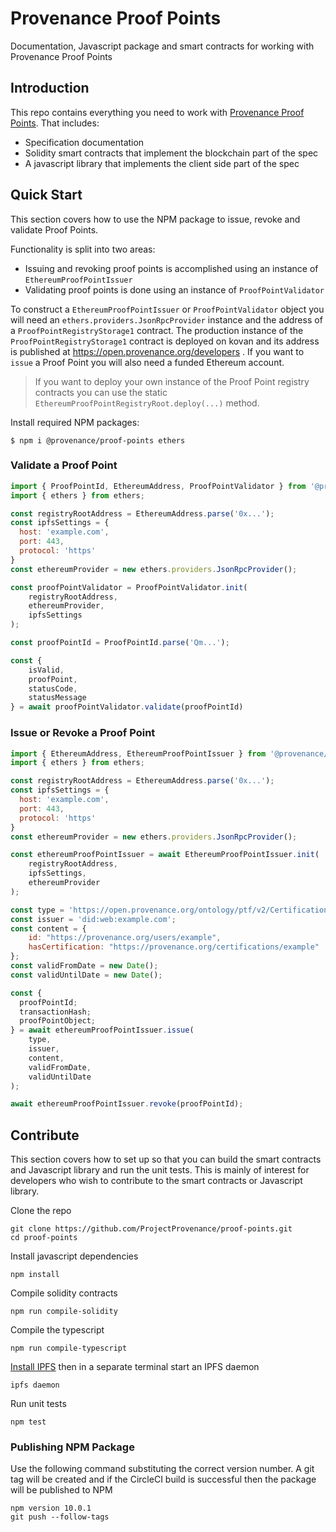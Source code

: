 # Provenance Proof Points

Documentation, Javascript package and smart contracts for working with Provenance Proof Points

## Introduction

This repo contains everything you need to work with [Provenance Proof Points](https://open.provenance.org/proof-points). That includes:

- Specification documentation
- Solidity smart contracts that implement the blockchain part of the spec
- A javascript library that implements the client side part of the spec

## Quick Start

This section covers how to use the NPM package to issue, revoke and validate Proof Points.

Functionality is split into two areas:

- Issuing and revoking proof points is accomplished using an instance of `EthereumProofPointIssuer`
- Validating proof points is done using an instance of `ProofPointValidator`

To construct a `EthereumProofPointIssuer` or `ProofPointValidator` object you will need an `ethers.providers.JsonRpcProvider` instance and the address of a `ProofPointRegistryStorage1` contract. The production instance of the `ProofPointRegistryStorage1` contract is deployed on kovan and its address is published at https://open.provenance.org/developers . If you want to `issue` a Proof Point you will also need a funded Ethereum account.

> If you want to deploy your own instance of the Proof Point registry contracts you can use the static `EthereumProofPointRegistryRoot.deploy(...)` method.

Install required NPM packages:

```
$ npm i @provenance/proof-points ethers
```

### Validate a Proof Point

```js
import { ProofPointId, EthereumAddress, ProofPointValidator } from '@provenance/proof-points';
import { ethers } from ethers;

const registryRootAddress = EthereumAddress.parse('0x...');
const ipfsSettings = {
  host: 'example.com',
  port: 443,
  protocol: 'https'
}
const ethereumProvider = new ethers.providers.JsonRpcProvider();

const proofPointValidator = ProofPointValidator.init(
    registryRootAddress,
    ethereumProvider,
    ipfsSettings
);

const proofPointId = ProofPointId.parse('Qm...');

const {  
    isValid,
    proofPoint,
    statusCode,
    statusMessage
} = await proofPointValidator.validate(proofPointId)
```

### Issue or Revoke a Proof Point
```js
import { EthereumAddress, EthereumProofPointIssuer } from '@provenance/proof-points';
import { ethers } from ethers;

const registryRootAddress = EthereumAddress.parse('0x...');
const ipfsSettings = {
  host: 'example.com',
  port: 443,
  protocol: 'https'
}
const ethereumProvider = new ethers.providers.JsonRpcProvider();

const ethereumProofPointIssuer = await EthereumProofPointIssuer.init(
    registryRootAddress,
    ipfsSettings,
    ethereumProvider
);

const type = 'https://open.provenance.org/ontology/ptf/v2/CertificationCredential';
const issuer = 'did:web:example.com';
const content = { 
    id: "https://provenance.org/users/example",
    hasCertification: "https://provenance.org/certifications/example" 
};
const validFromDate = new Date();
const validUntilDate = new Date();

const {
  proofPointId;
  transactionHash;
  proofPointObject;
} = await ethereumProofPointIssuer.issue(
    type,
    issuer,
    content,
    validFromDate,
    validUntilDate
);

await ethereumProofPointIssuer.revoke(proofPointId);
```

## Contribute

This section covers how to set up so that you can build the smart contracts and Javascript library and run the unit tests. This is mainly of interest for developers who wish to contribute to the smart contracts or Javascript library.

Clone the repo

```
git clone https://github.com/ProjectProvenance/proof-points.git 
cd proof-points
```

Install javascript dependencies

```
npm install
```

Compile solidity contracts

```
npm run compile-solidity
```

Compile the typescript

```
npm run compile-typescript
```

[Install IPFS](https://docs.ipfs.io/guides/guides/install/) then in a separate terminal start an IPFS daemon

```
ipfs daemon
```

Run unit tests

```
npm test
```

### Publishing NPM Package

Use the following command substituting the correct version number. A git tag will be created and if the CircleCI build is successful then the package will be published to NPM

```
npm version 10.0.1
git push --follow-tags
```




